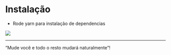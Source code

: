 # Instalação

- Rode yarn para instalação de dependencias

<img src=".github/reactjs.gif">

---

“Mude você e todo o resto mudará naturalmente”!
